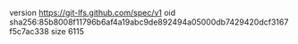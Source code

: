 version https://git-lfs.github.com/spec/v1
oid sha256:85b8008f11796b6af4a19abc9de892494a05000db7429420dcf3167f5c7ac338
size 6115
